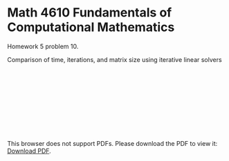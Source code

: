 # Math 4610 Fundamentals of Computational Mathematics
Homework 5 problem 10.

Comparison of time, iterations, and matrix size using iterative linear solvers

<object data="https://gbmitchell.github.io/math4610/HW5/problem_10.pdf" type="application/pdf" width="700px" height="700px">
    <embed src="https://gbmitchell.github.io/math4610/HW5/problem_10.pdf">
        <p>This browser does not support PDFs. Please download the PDF to view it: <a href="http://gbmitchell.github.io/math4610/HW5/problem_10.pdf">Download PDF</a>.</p>
    </embed>
</object>